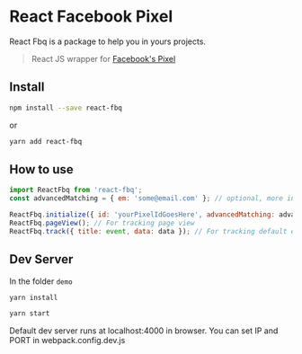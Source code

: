 # React Facebook Pixel

React Fbq is a package to help you in yours projects.

> React JS wrapper for [Facebook's Pixel](https://developers.facebook.com/docs/facebook-pixel)
## Install

```bash
npm install --save react-fbq
```

or

```bash
yarn add react-fbq
```

## How to use

```js
import ReactFbq from 'react-fbq';
const advancedMatching = { em: 'some@email.com' }; // optional, more info: https://developers.facebook.com/docs/facebook-pixel/advanced/advanced-matching

ReactFbq.initialize({ id: 'yourPixelIdGoesHere', advancedMatching: advancedMatching });
ReactFbq.pageView(); // For tracking page view
ReactFbq.track({ title: event, data: data }); // For tracking default events. More info about standard events: https://developers.facebook.com/docs/facebook-pixel/implementation/conversion-tracking#standard-events
```

## Dev Server

In the folder `demo`

```bash
yarn install
```
```bash
yarn start
```

Default dev server runs at localhost:4000 in browser.
You can set IP and PORT in webpack.config.dev.js
